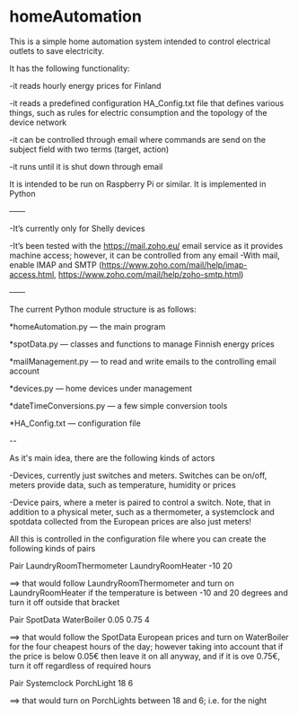 # homeAutomation
This is a simple home automation system intended to control electrical outlets to save electricity.

It has the following functionality:

-it reads hourly energy prices for Finland

-it reads a predefined configuration HA_Config.txt file that defines various things, such as rules for electric consumption and the topology of the device network

-it can be controlled through email where commands are send on the subject field with two terms (target, action)

-it runs until it is shut down through email

It is intended to be run on Raspberry Pi or similar. It is implemented in Python

——

-It’s currently only for Shelly devices

-It’s been tested with the https://mail.zoho.eu/ email service as it provides machine access; however, it can be controlled from any email
-With mail, enable IMAP and SMTP (https://www.zoho.com/mail/help/imap-access.html, https://www.zoho.com/mail/help/zoho-smtp.html)

——

The current Python module structure is as follows:

*homeAutomation.py — the main program

*spotData.py — classes and functions to manage Finnish energy prices

*mailManagement.py — to read and write emails to the controlling email account

*devices.py — home devices under management

*dateTimeConversions.py — a few simple conversion tools

*HA_Config.txt — configuration file

--

As it's main idea, there are the following kinds of actors

-Devices, currently just switches and meters. Switches can be on/off, meters provide data, such as temperature, humidity or prices

-Device pairs, where a meter is paired to control a switch. Note, that in addition to a physical meter, such as a thermometer, a systemclock and spotdata collected from the European prices are also just meters!

All this is controlled in the configuration file where you can create the following kinds of pairs

Pair LaundryRoomThermometer LaundryRoomHeater -10 20

==> that would follow LaundryRoomThermometer and turn on LaundryRoomHeater if the temperature is between -10 and 20 degrees and turn it off outside that bracket

Pair SpotData WaterBoiler 0.05 0.75 4

==> that would follow the SpotData European prices and turn on WaterBoiler for the four cheapest hours of the day; however taking into account that if the price is below 0.05€ then leave it on all anyway, and if it is ove 0.75€, turn it off regardless of required hours

Pair Systemclock PorchLight 18 6

==> that would turn on PorchLights between 18 and 6; i.e. for the night